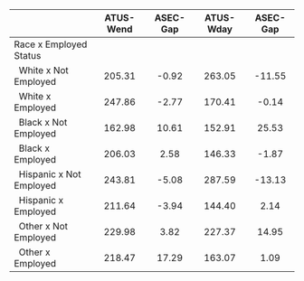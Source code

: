
|                      |    ATUS-Wend |     ASEC-Gap |    ATUS-Wday |     ASEC-Gap |
| -------------------- | :----------: | :----------: | :----------: | :----------: |
| Race x Employed Status |              |              |              |              |
| &nbsp;&nbsp;White x Not Employed |       205.31 |        -0.92 |       263.05 |       -11.55 |
| &nbsp;&nbsp;White x Employed |       247.86 |        -2.77 |       170.41 |        -0.14 |
| &nbsp;&nbsp;Black x Not Employed |       162.98 |        10.61 |       152.91 |        25.53 |
| &nbsp;&nbsp;Black x Employed |       206.03 |         2.58 |       146.33 |        -1.87 |
| &nbsp;&nbsp;Hispanic x Not Employed |       243.81 |        -5.08 |       287.59 |       -13.13 |
| &nbsp;&nbsp;Hispanic x Employed |       211.64 |        -3.94 |       144.40 |         2.14 |
| &nbsp;&nbsp;Other x Not Employed |       229.98 |         3.82 |       227.37 |        14.95 |
| &nbsp;&nbsp;Other x Employed |       218.47 |        17.29 |       163.07 |         1.09 |

